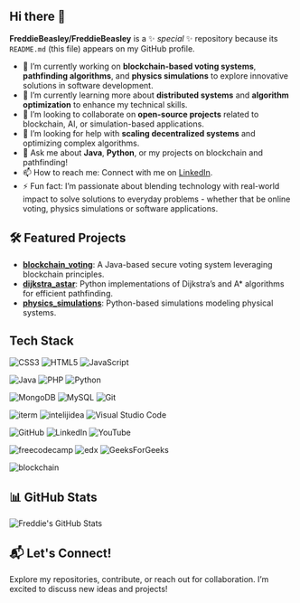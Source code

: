 ## Hi there 👋

**FreddieBeasley/FreddieBeasley** is a ✨ _special_ ✨ repository because its `README.md` (this file) appears on my GitHub profile.

- 🔭 I’m currently working on **blockchain-based voting systems**, **pathfinding algorithms**, and **physics simulations** to explore innovative solutions in software development.
- 🌱 I’m currently learning more about **distributed systems** and **algorithm optimization** to enhance my technical skills.
- 👯 I’m looking to collaborate on **open-source projects** related to blockchain, AI, or simulation-based applications.
- 🤔 I’m looking for help with **scaling decentralized systems** and optimizing complex algorithms.
- 💬 Ask me about **Java**, **Python**, or my projects on blockchain and pathfinding!
- 📫 How to reach me: Connect with me on [LinkedIn](https://www.linkedin.com/in/freddie-beasley-056b59239/).
- ⚡ Fun fact: I’m passionate about blending technology with real-world impact to solve solutions to everyday problems - whether that be online voting, physics simulations or software applications.

## 🛠️ Featured Projects
- **[blockchain_voting](https://github.com/FreddieBeasley/blockchain_voting)**: A Java-based secure voting system leveraging blockchain principles.
- **[dijkstra_astar](https://github.com/FreddieBeasley/dijkstra_astar)**: Python implementations of Dijkstra’s and A* algorithms for efficient pathfinding.
- **[physics_simulations](https://github.com/FreddieBeasley/physics_simulations)**: Python-based simulations modeling physical systems.

## Tech Stack
![CSS3](https://img.shields.io/badge/css3-%231572B6.svg?logo=css3&logoColor=white&style=for-the-badge)
![HTML5](https://img.shields.io/badge/html5-%23E34F26.svg?logo=html5&logoColor=white&style=for-the-badge)
![JavaScript](https://img.shields.io/badge/javascript-%23323330.svg?logo=javascript&logoColor=%23F7DF1E&style=for-the-badge)

![Java](https://img.shields.io/badge/java-%23ED8B00.svg?logo=java&logoColor=white&style=for-the-badge)
![PHP](https://img.shields.io/badge/php-%23777BB4.svg?logo=php&logoColor=white&style=for-the-badge)
![Python](https://img.shields.io/badge/python-3670A0?logo=python&logoColor=ffdd54&style=for-the-badge)

![MongoDB](https://img.shields.io/badge/MongoDB-%234ea94b.svg?logo=mongodb&logoColor=white&style=for-the-badge)
![MySQL](https://img.shields.io/badge/mysql-%2300f.svg?logo=mysql&logoColor=white&style=for-the-badge)
![Git](https://img.shields.io/badge/git-%23F05033.svg?logo=git&logoColor=white&style=for-the-badge)

![iterm](https://img.shields.io/badge/iTerm2-000000?style=for-the-badge&logo=iterm2&logoColor=white)
![intelijidea](https://img.shields.io/badge/IntelliJ_IDEA-000000.svg?style=for-the-badge&logo=intellij-idea&logoColor=white)
![Visual Studio Code](https://img.shields.io/badge/Visual%20Studio%20Code-0078d7.svg?style=for-the-badge&logo=visual-studio-code&logoColor=white)

![GitHub](https://img.shields.io/badge/github-%23121011.svg?logo=github&logoColor=white&style=for-the-badge)
![LinkedIn](https://img.shields.io/badge/linkedin-%230077B5.svg?logo=linkedin&logoColor=white&style=for-the-badge)
![YouTube](https://img.shields.io/badge/youtube-%23FF0000.svg?logo=YouTube&logoColor=white&style=for-the-badge)

![freecodecamp](https://img.shields.io/badge/freecodecamp-27273D?style=for-the-badge&logo=freecodecamp&logoColor=white)
![edx](https://img.shields.io/badge/Edx-193A3E?style=for-the-badge&logo=edx&logoColor=white)
![GeeksForGeeks](https://img.shields.io/badge/GeeksforGeeks-gray?style=for-the-badge&logo=geeksforgeeks&logoColor=35914c)

![blockchain](https://img.shields.io/badge/Blockchain.com-121D33?logo=blockchaindotcom&logoColor=fff&style=for-the-badge)

## 📊 GitHub Stats
![Freddie's GitHub Stats](https://github-readme-stats.vercel.app/api?username=FreddieBeasley&show_icons=true&theme=radical)

## 📬 Let's Connect!
Explore my repositories, contribute, or reach out for collaboration. I’m excited to discuss new ideas and projects!
